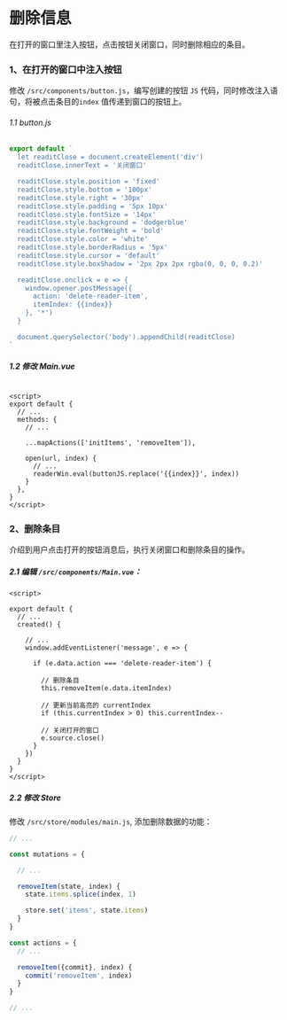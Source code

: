 # 删除信息

在打开的窗口里注入按钮，点击按钮关闭窗口，同时删除相应的条目。

### 1、在打开的窗口中注入按钮

修改 `/src/components/button.js`，编写创建的按钮 `JS` 代码，同时修改注入语句，将被点击条目的`index` 值传递到窗口的按钮上。

###### 1.1 button.js

```js
export default `
  let readitClose = document.createElement('div')
  readitClose.innerText = '关闭窗口'

  readitClose.style.position = 'fixed'
  readitClose.style.bottom = '100px'
  readitClose.style.right = '30px'
  readitClose.style.padding = '5px 10px'
  readitClose.style.fontSize = '14px'
  readitClose.style.background = 'dodgerblue'
  readitClose.style.fontWeight = 'bold'
  readitClose.style.color = 'white'
  readitClose.style.borderRadius = '5px'
  readitClose.style.cursor = 'default'
  readitClose.style.boxShadow = '2px 2px 2px rgba(0, 0, 0, 0.2)'

  readitClose.onclick = e => {
    window.opener.postMessage({
      action: 'delete-reader-item',
      itemIndex: {{index}}
    }, '*')
  }

  document.querySelector('body').appendChild(readitClose)
`
```

##### 1.2 修改 Main.vue

```vue

<script>
export default {
  // ...
  methods: {
    // ...
    
    ...mapActions(['initItems', 'removeItem']),

    open(url, index) {
      // ...
      readerWin.eval(buttonJS.replace('{{index}}', index))
    }
  },
}
</script>
```

### 2、删除条目

介绍到用户点击打开的按钮消息后，执行关闭窗口和删除条目的操作。

##### 2.1 编辑 `/src/components/Main.vue`：

```vue
<script>

export default {
  // ...
  created() {

    // ...
    window.addEventListener('message', e => {

      if (e.data.action === 'delete-reader-item') {
        
        // 删除条目
        this.removeItem(e.data.itemIndex)

        // 更新当前高亮的 currentIndex
        if (this.currentIndex > 0) this.currentIndex--

        // 关闭打开的窗口
        e.source.close()
      }
    })
  }
}
</script>
```

##### 2.2 修改 Store

修改 `/src/store/modules/main.js`, 添加删除数据的功能：

```js
// ...

const mutations = {

  // ...

  removeItem(state, index) {
    state.items.splice(index, 1)

    store.set('items', state.items)
  }
}

const actions = {
  // ...

  removeItem({commit}, index) {
    commit('removeItem', index)
  }
}

// ...
```